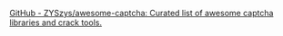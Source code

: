
[GitHub - ZYSzys/awesome-captcha: Curated list of awesome captcha libraries and crack tools.](https://github.com/ZYSzys/awesome-captcha)
